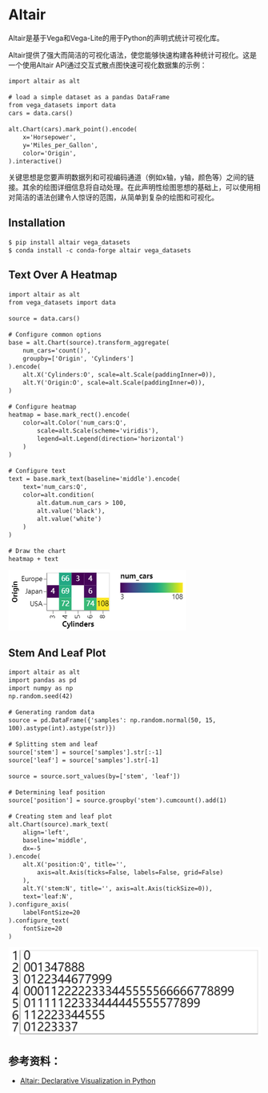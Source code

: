 # Altair
Altair是基于Vega和Vega-Lite的用于Python的声明式统计可视化库。

Altair提供了强大而简洁的可视化语法，使您能够快速构建各种统计可视化。这是一个使用Altair API通过交互式散点图快速可视化数据集的示例：
```
import altair as alt

# load a simple dataset as a pandas DataFrame
from vega_datasets import data
cars = data.cars()

alt.Chart(cars).mark_point().encode(
    x='Horsepower',
    y='Miles_per_Gallon',
    color='Origin',
).interactive()
```

关键思想是您要声明数据列和可视编码通道（例如x轴，y轴，颜色等）之间的链接。其余的绘图详细信息将自动处理。在此声明性绘图思想的基础上，可以使用相对简洁的语法创建令人惊讶的范围，从简单到复杂的绘图和可视化。

## Installation
```
$ pip install altair vega_datasets
$ conda install -c conda-forge altair vega_datasets
```

## Text Over A Heatmap
```
import altair as alt
from vega_datasets import data

source = data.cars()

# Configure common options
base = alt.Chart(source).transform_aggregate(
    num_cars='count()',
    groupby=['Origin', 'Cylinders']
).encode(
    alt.X('Cylinders:O', scale=alt.Scale(paddingInner=0)),
    alt.Y('Origin:O', scale=alt.Scale(paddingInner=0)),
)

# Configure heatmap
heatmap = base.mark_rect().encode(
    color=alt.Color('num_cars:Q',
        scale=alt.Scale(scheme='viridis'),
        legend=alt.Legend(direction='horizontal')
    )
)

# Configure text
text = base.mark_text(baseline='middle').encode(
    text='num_cars:Q',
    color=alt.condition(
        alt.datum.num_cars > 100,
        alt.value('black'),
        alt.value('white')
    )
)

# Draw the chart
heatmap + text
```

![](altair.md.01.png)

## Stem And Leaf Plot
```
import altair as alt
import pandas as pd
import numpy as np
np.random.seed(42)

# Generating random data
source = pd.DataFrame({'samples': np.random.normal(50, 15, 100).astype(int).astype(str)})

# Splitting stem and leaf
source['stem'] = source['samples'].str[:-1]
source['leaf'] = source['samples'].str[-1]

source = source.sort_values(by=['stem', 'leaf'])

# Determining leaf position
source['position'] = source.groupby('stem').cumcount().add(1)

# Creating stem and leaf plot
alt.Chart(source).mark_text(
    align='left',
    baseline='middle',
    dx=-5
).encode(
    alt.X('position:Q', title='',
        axis=alt.Axis(ticks=False, labels=False, grid=False)
    ),
    alt.Y('stem:N', title='', axis=alt.Axis(tickSize=0)),
    text='leaf:N',
).configure_axis(
    labelFontSize=20
).configure_text(
    fontSize=20
)
```

![](altair.md.02.png)

## 参考资料：
- [Altair: Declarative Visualization in Python](https://altair-viz.github.io/index.html)
